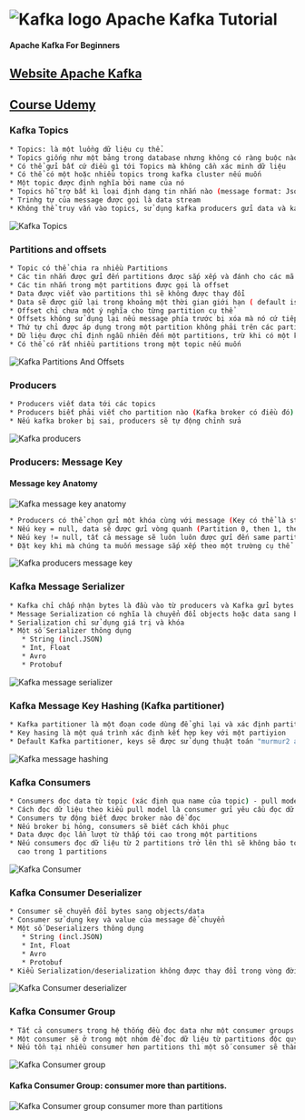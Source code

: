 # <img src="/image/kafka_logo.png" alt="Kafka logo"> Apache Kafka Tutorial
#### Apache Kafka For Beginners
## [Website Apache Kafka](https://kafka.apache.org/)  
## [Course Udemy](https://www.udemy.com/course/apache-kafka/)

### Kafka Topics

```bash
* Topics: là một luồng dữ liệu cụ thể.
* Topics giống như một bảng trong database nhưng không có ràng buộc nào cả
* Có thể gửi bất cứ điều gì tới Topics mà không cần xác minh dữ liệu
* Có thể có một hoặc nhiều topics trong kafka cluster nếu muốn
* Một topic được định nghĩa bởi name của nó
* Topics hỗ trợ bất kì loại định dạng tin nhắn nào (message format: Json, binary, ...)
* Trinhg tự của message được gọi là data stream
* Không thể truy vấn vào topics, sử dụng kafka producers gửi data và kafka consumers đọc data
```
<img src="/image/Kafka Theory/Kafka_Topics.png" alt="Kafka Topics">

### Partitions and offsets

```bash
* Topic có thể chia ra nhiều Partitions
* Các tin nhắn được gửi đến partitions được sắp xếp và đánh cho các mã ID tăng dần
* Các tin nhắn trong một partitions được gọi là offset
* Data được viết vào partitions thì sẽ không được thay đổi
* Data sẽ được giữ lại trong khoảng một thời gian giới hạn ( default is one week - configurable )
* Offset chỉ chưa một ý nghĩa cho từng partition cụ thể
* Offsets không sử dụng lại nếu message phía trước bị xóa mà nó cứ tiếp tục tăng dần
* Thứ tự chỉ được áp dụng trong một partition không phải trên các partitions
* Dữ liệu được chỉ định ngẫu nhiên đến một partitions, trừ khi có một khóa được cung cấp
* Có thể có rất nhiều partitions trong một topic nếu muốn
```
<img src="/image/Kafka Theory/Kafka_Topics_Partitions_Offset.png" alt="Kafka Partitions And Offsets">

### Producers

```bash
* Producers viết data tới các topics
* Producers biết phải viết cho partition nào (Kafka broker có điều đó)
* Nếu kafka broker bị sai, producers sẽ tự động chỉnh sửa
```
<img src="/image/Kafka Theory/Producers.png" alt="Kafka producers">


### Producers: Message Key
#### Message key Anatomy
<img src="/image/Kafka Theory/Kafka_Messages_Anatomy.png" alt="Kafka message key anatomy">

```bash
* Producers có thể chọn gửi một khóa cùng với message (Key có thể là string, number, binary, ...)
* Nếu key = null, data sẽ được gửi vòng quanh (Partition 0, then 1, then 2, ..)
* Nếu key != null, tất cả message sẽ luôn luôn được gửi đến same partition (Mã hashing)
* Đặt key khi mà chúng ta muốn message sắp xếp theo một trường cụ thể
```
<img src="/image/Kafka Theory/Producers_Message_Key.png" alt="Kafka producers message key">

### Kafka Message Serializer
```bash
* Kafka chỉ chấp nhận bytes là đầu vào từ producers và Kafka gửi bytes đầu ra cho consumers
* Message Serialization có nghĩa là chuyển đổi objects hoặc data sang bytes
* Serialization chỉ sử dụng giá trị và khóa
* Một số Serializer thông dụng
   * String (incl.JSON)
   * Int, Float
   * Avro
   * Protobuf
```
<img src="/image/Kafka Theory/Kafka_Message_Serializer.png" alt="Kafka message serializer">

### Kafka Message Key Hashing (Kafka partitioner)
```bash
* Kafka partitioner là một đoạn code dùng để ghi lại và xác định partition nào để gửi message đến.
* Key hasing là một quá trình xác định kết hợp key với một partiyion
* Default Kafka partitioner, keys sẽ được sử dụng thuật toán "murmur2 algorithm"
```
<img src="/image/Kafka Theory/Kafka_Message_Hashing.png" alt="Kafka message hashing">

### Kafka Consumers
```bash
* Consumers đọc data từ topic (xác định qua name của topic) - pull model
* Cách đọc dữ liệu theo kiểu pull model là consumer gửi yêu cầu đọc dữ liệu từ kafka brokers, server sao đó chúng sẽ trả data
* Consumers tự động biết được broker nào để đọc
* Nếu broker bị hỏng, consumers sẽ biết cách khôi phục
* Data được đọc lần lượt từ thấp tới cao trong một partitions
* Nếu consumers đọc dữ liệu từ 2 partitions trở lên thì sẽ không bảo toàn việc lấy từ thấp đến cao mà chỉ đảm bảo từ thấp đến
  cao trong 1 partitions
```
<img src="/image/Kafka Theory/Kafka_Consumers.png" alt="Kafka Consumer">

### Kafka Consumer Deserializer
```bash
* Consumer sẽ chuyển đổi bytes sang objects/data
* Consumer sử dụng key và value của message để chuyển
* Một số Deserializers thông dụng
   * String (incl.JSON)
   * Int, Float
   * Avro
   * Protobuf
* Kiểu Serialization/deserialization không được thay đổi trong vòng đời của một topic. Đó là lý do tại sao không được phép     thay đổi dữ liệu trong topic vì nếu consumer sử dụng deserialization int mà người dùng sửa dữ liệu thành chuỗi thì sẽ bị     lỗi
```
<img src="/image/Kafka Theory/Kafka_Consumers_Deserializer.png" alt="Kafka Consumer deserializer">


### Kafka Consumer Group
```bash
* Tất cả consumers trong hệ thống đều đọc data như một consumer groups
* Một consumer sẽ ở trong một nhóm để đọc dữ liệu từ partitions độc quyền
* Nếu tồn tại nhiều consumer hơn partitions thì một số consumer sẽ thành inactive
```
<img src="/image/Kafka Theory/Kafka_Consumers_Group.png" alt="Kafka Consumer group">

#### Kafka Consumer Group:  consumer more than partitions.
<img src="/image/Kafka Theory/Kafka_Consumers_Group_Consumer_More_Than_Partitions.png" alt="Kafka Consumer group consumer more than partitions">
